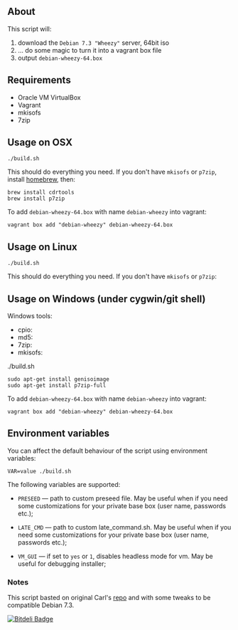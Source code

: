 ## About

This script will:

 1. download the `Debian 7.3 "Wheezy"` server, 64bit iso
 2. ... do some magic to turn it into a vagrant box file
 3. output `debian-wheezy-64.box`

## Requirements

 * Oracle VM VirtualBox
 * Vagrant
 * mkisofs
 * 7zip

## Usage on OSX

    ./build.sh

This should do everything you need. If you don't have `mkisofs` or `p7zip`, install [homebrew](http://mxcl.github.com/homebrew/), then:

    brew install cdrtools
    brew install p7zip
    
To add `debian-wheezy-64.box` with name `debian-wheezy` into vagrant:

    vagrant box add "debian-wheezy" debian-wheezy-64.box

## Usage on Linux

    ./build.sh

This should do everything you need. If you don't have `mkisofs` or `p7zip`:

## Usage on Windows (under cygwin/git shell)

Windows tools:

 * cpio: [](http://gnuwin32.sourceforge.net/packages/cpio.htm)
 * md5: [](http://www.fourmilab.ch/md5/)
 * 7zip: [](http://www.7-zip.org/)
 * mkisofs: [](http://sourceforge.net/projects/cdrtoolswin/)


  ./build.sh

    sudo apt-get install genisoimage
    sudo apt-get install p7zip-full
    
To add `debian-wheezy-64.box` with name `debian-wheezy` into vagrant:

    vagrant box add "debian-wheezy" debian-wheezy-64.box

## Environment variables

You can affect the default behaviour of the script using environment variables:

    VAR=value ./build.sh

The following variables are supported:

* `PRESEED` — path to custom preseed file. May be useful when if you need some customizations for your private base box (user name, passwords etc.);

* `LATE_CMD` — path to custom late_command.sh. May be useful when if you need some customizations for your private base box (user name, passwords etc.);

* `VM_GUI` — if set to `yes` or `1`, disables headless mode for vm. May be useful for debugging installer;


### Notes

This script basted on original Carl's [repo](https://github.com/cal/vagrant-ubuntu-precise-64) and with some tweaks to be compatible Debian 7.3.

[![Bitdeli Badge](https://d2weczhvl823v0.cloudfront.net/dotzero/vagrant-debian-wheezy-64/trend.png)](https://bitdeli.com/free "Bitdeli Badge")
